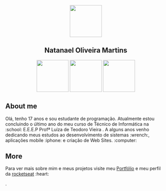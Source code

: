 <p align="center">
	<img src="https://github.com/natanael-oliveira/natanael-oliveira.github.io/raw/master/assets/icons/logo.svg" width="100px">
</p>
<h2 align="center">Natanael Oliveira Martins</h2>
<p align="center">
	<a  href="https://www.instagram.com/http_neitan/"><img src="https://img.shields.io/badge/Instagram-blueviolet?style=for-the-badge&logo=Instagram&logoColor=white" width="100px"></a>
	<a href="https://www.linkedin.com/in/natanael-oliveira-martins/"><img src="https://img.shields.io/badge/linkedin-blue?style=for-the-badge&logo=linkedin&logoColor=white&logoWidth" width="100px"></a>
	<a href="https://app.rocketseat.com.br/me/natanael-oliveira-martins"><img src="https://img.shields.io/badge/rocketseat-grey?style=for-the-badge&logo=rocketseat&logoColor=white&logoWidth" width="100px"></a>
</p>

## About me
<p>Olá, tenho 17 anos e sou estudante de programação. Atualmente estou concluindo o último ano do meu curso de Técnico de Informática na :school: E.E.E.P Profª Luíza de Teodoro Vieira . A alguns anos venho dedicando meus estudos ao desenvolvimento de sistemas :wrench:, aplicações mobile :iphone: e criação de Web Sites. :computer:</p> 

## More
<p>Para ver mais sobre mim e meus projetos visite meu <a href="https://natanael-oliveira.github.io/">Portfólio</a> e meu perfil da <a href="https://app.rocketseat.com.br/me/natanael-oliveira-martins">rocketseat</a> :heart:</p>. 
